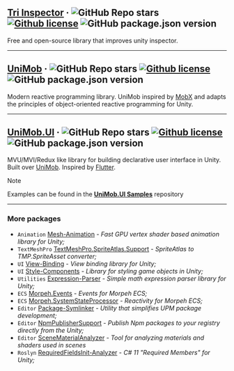 ## [Tri Inspector](https://github.com/codewriter-packages/Tri-Inspector) &middot; ![GitHub Repo stars](https://img.shields.io/github/stars/codewriter-packages/Tri-Inspector?style=flat-square) [![Github license](https://img.shields.io/github/license/codewriter-packages/Tri-Inspector.svg?style=flat-square)](#) ![GitHub package.json version](https://img.shields.io/github/package-json/v/codewriter-packages/Tri-Inspector?style=flat-square)
Free and open-source library that improves unity inspector.

<hr>

## [UniMob](https://github.com/codewriter-packages/UniMob) &middot; ![GitHub Repo stars](https://img.shields.io/github/stars/codewriter-packages/unimob?style=flat-square) [![Github license](https://img.shields.io/github/license/codewriter-packages/UniMob.svg?style=flat-square)](#) ![GitHub package.json version](https://img.shields.io/github/package-json/v/codewriter-packages/UniMob?style=flat-square)
Modern reactive programming library. UniMob inspired by [MobX](https://github.com/mobxjs/mobx) and adapts the principles of object-oriented reactive programming for Unity.

<hr>

## [UniMob.UI](https://github.com/codewriter-packages/unimob.ui) &middot; ![GitHub Repo stars](https://img.shields.io/github/stars/codewriter-packages/unimob.ui?style=flat-square) [![Github license](https://img.shields.io/github/license/codewriter-packages/UniMob.UI.svg?style=flat-square)](#) ![GitHub package.json version](https://img.shields.io/github/package-json/v/codewriter-packages/UniMob.UI?style=flat-square)
MVU/MVI/Redux like library for building declarative user interface in Unity. Built over [UniMob](https://github.com/codewriter-packages/UniMob). Inspired by [Flutter](https://github.com/flutter/flutter).

> [!NOTE]
> Examples can be found in the **[UniMob.UI Samples](https://github.com/codewriter-packages/UniMob.UI-Samples#readme)** repository

<hr>

### More packages
- `Animation` [Mesh-Animation](https://github.com/codewriter-packages/Mesh-Animation)  - *Fast GPU vertex shader based animation library for Unity;*
- `TextMeshPro` [TextMeshPro.SpriteAtlas.Support](https://github.com/codewriter-packages/textmeshpro-spriteatlas-support)  - *SpriteAtlas to TMP.SpriteAsset converter;*
- `UI` [View-Binding](https://github.com/codewriter-packages/View-Binding) - *View binding library for Unity;*
- `UI` [Style-Components](https://github.com/codewriter-packages/Style-Components) - *Library for styling game objects in Unity;*
- `Utilities` [Expression-Parser](https://github.com/codewriter-packages/Expression-Parser) - *Simple math expression parser library for Unity;*
- `ECS` [Morpeh.Events](https://github.com/codewriter-packages/Morpeh.Events) - *Events for Morpeh ECS;*
- `ECS` [Morpeh.SystemStateProcessor](https://github.com/codewriter-packages/Morpeh.SystemStateProcessor) - *Reactivity for Morpeh ECS;*
- `Editor` [Package-Symlinker](https://github.com/codewriter-packages/Package-Symlinker) - *Utility that simplifies UPM package development;*
- `Editor` [NpmPublisherSupport](https://github.com/codewriter-packages/NpmPublisherSupport) - *Publish Npm packages to your registry directly from the Unity;*
- `Editor` [SceneMaterialAnalyzer](https://github.com/codewriter-packages/SceneMaterialAnalyzer) - *Tool for analyzing materials and shaders used in scenes*
- `Roslyn` [RequiredFieldsInit-Analyzer](https://github.com/codewriter-packages/RequireFieldsInit-Analyzer) - *C# 11 "Required Members" for Unity;*
